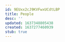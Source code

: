 ```yaml
---
id: 9EUxx2cJ9KVFwxUCdtLBP
title: People
desc: ''
updated: 1637348805438
created: 1637277460939
stub: true
---
```


